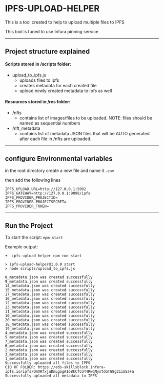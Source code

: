 # IPFS-UPLOAD-HELPER
This is a tool created to help to upload multiple files to IPFS

This tool is tuned to use Infura pinning service.

---
## Project structure explained

#### Scripts stored in /scripts folder:

- upload_to_ipfs.js
    - uploads files to ipfs
    - creates metadata for each created file
    - upload newly created metadata to ipfs as well

#### Resources stored in /res folder:

- /nfts
    - contains list of images/files to be uploaded. NOTE: files should be named as sequential numbers
- /nft_metadata
    - contains list of metadata JSON files that will be AUTO generated after each file in /nfts are uploaded.

---
## configure Environmental variables
in the root directory create a new file and name it `.env`

then add the following lines 

```shell
IPFS_UPLOAD_URL=http://127.0.0.1:5002
IPFS_GATEWAY=http://127.0.0.1:9090/ipfs
IPFS_PROVIDER_PROJECTID=
IPFS_PROVIDER_PROJECTSECRET=
IPFS_PROVIDER_TOKEN=
```

---
## Run the Project

To start the script: 
    `npm start`

Example output:
 
```
➜  ipfs-upload-helper npm run start

> ipfs-upload-helper@1.0.0 start
> node scripts/upload_to_ipfs.js

8_metadata.json was created successfully
9_metadata.json was created successfully
14_metadata.json was created successfully
15_metadata.json was created successfully
17_metadata.json was created successfully
16_metadata.json was created successfully
12_metadata.json was created successfully
13_metadata.json was created successfully
11_metadata.json was created successfully
10_metadata.json was created successfully
20_metadata.json was created successfully
18_metadata.json was created successfully
19_metadata.json was created successfully
4_metadata.json was created successfully
5_metadata.json was created successfully
7_metadata.json was created successfully
6_metadata.json was created successfully
2_metadata.json was created successfully
3_metadata.json was created successfully
1_metadata.json was created successfully
Successfully uploaded all files to IPFS
CID OF FOLDER: https://eds-skillsblock.infura-ipfs.io/ipfs/QmXRfxjuDmLgogA1oBkCfCd44RwqNystdGTG8g21imSaFa
Successfully uploaded all metadata to IPFS
```